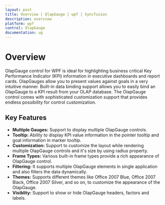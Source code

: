 ```yaml
---
layout: post
title: Overview | OlapGauge | wpf | Syncfusion
description: overview
platform: wpf
control: OlapGauge
documentation: ug
---
```


# Overview

OlapGauge control for WPF is ideal for highlighting business critical Key Performance Indicator (KPI) information in executive dashboards and report cards. OlapGauges allow you to present values against goals in a very intuitive manner. Built-in data binding support allows you to easily bind an OlapGauge to a KPI result from your OLAP database. The OlapGauge control comes with sophisticated customization support that provides endless possibility for control customization.

## Key Features

* **Multiple Gauges:** Support to display multiple OlapGauge controls. 
* **Tooltip:** Ability to display KPI value information in the pointer tooltip and goal information in marker tooltip.
* **Customization:** Support to customize the layout while rendering multiple OlapGauge controls and it's size by using radius property.
* **Frame Types:** Various built-in frame types provide a rich appearance of OlapGauge control.
* **Filtering:** It supports multiple OlapGauge elements in single application and also filters the data dynamically.
* **Themes:** Supports different themes like Office 2007 Blue, Office 2007 Black, Office 2007 Silver, and so on, to customize the appearance of the OlapGauge.
* **Visiblity:** Support to show or hide OlapGauge headers, factors and labels.




